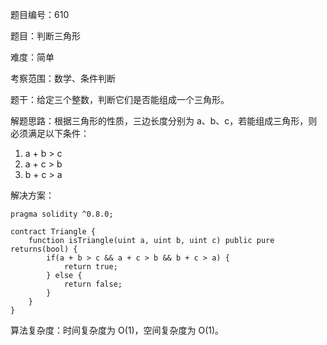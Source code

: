 题目编号：610

题目：判断三角形

难度：简单

考察范围：数学、条件判断

题干：给定三个整数，判断它们是否能组成一个三角形。

解题思路：根据三角形的性质，三边长度分别为 a、b、c，若能组成三角形，则必须满足以下条件：

1. a + b > c
2. a + c > b
3. b + c > a

解决方案：

```solidity
pragma solidity ^0.8.0;

contract Triangle {
    function isTriangle(uint a, uint b, uint c) public pure returns(bool) {
        if(a + b > c && a + c > b && b + c > a) {
            return true;
        } else {
            return false;
        }
    }
}
```

算法复杂度：时间复杂度为 O(1)，空间复杂度为 O(1)。